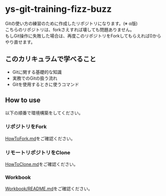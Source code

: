 # ys-git-training-fizz-buzz

Gitの使い方の練習のために作成したリポジトリになります。(※ α版)  
こちらのリポジトリは、forkさえすれば壊しても問題ありません。  
もしGit操作に失敗した場合は、再度このリポジトリをForkしてもらえれば0からやり直せます。

## このカリキュラムで学べること

- Gitに関する基礎的な知識
- 実務でのGitの扱う流れ
- Gitを使用するときに使うコマンド

## How to use

以下の順番で環境構築をしてください。

### リポジトリをFork

[HowToFork.md](/public/docs/HowToFork.md)をご確認ください。

### リモートリポジトリをClone

[HowToClone.md](/public/docs/HowToClone.md)をご確認ください。

### Workbook

[Workbook/README.md](/public/docs/Workbook/README.md)をご確認ください。
